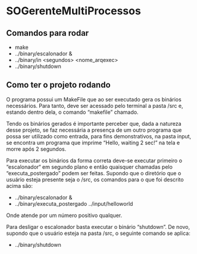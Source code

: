 # SOGerenteMultiProcessos

## Comandos para rodar

 * make
 * ../binary/escalonador &
 * ../binary/in \<segundos\> \<nome_arqexec\>
 * ../binary/shutdown


## Como ter o projeto rodando
 
 O programa possui um MakeFile que ao ser executado gera os binários necessários. Para tanto, deve ser acessado pelo terminal a pasta /src e, estando dentro dela, o comando “makefile” chamado.

 Tendo os binários gerados é importante perceber que, dada a natureza desse projeto, se faz necessária a presença de um outro programa que possa ser utilizado como entrada, para fins demonstrativos, na pasta input, se encontra um programa que imprime “Hello, waiting 2 sec!” na tela e morre após 2 segundos.
 
 Para executar os binários da forma correta deve-se executar primeiro o “escalonador“ em segundo plano e então quaisquer chamadas pelo “executa_postergado” podem ser feitas. Supondo que o diretório que o usuário esteja presente seja o /src, os comandos para o que foi descrito acima são:
 
 * ../binary/escalonador &
 * ../binary/executa_postergado <X segundos> ../input/helloworld
 
 Onde <X segundo> atende por um número positivo qualquer.
 
 Para desligar o escalonador basta executar o binário “shutdown”. De novo, supondo que o usuário esteja na pasta /src, o seguinte comando se aplica:
 
 * ../binary/shutdown
